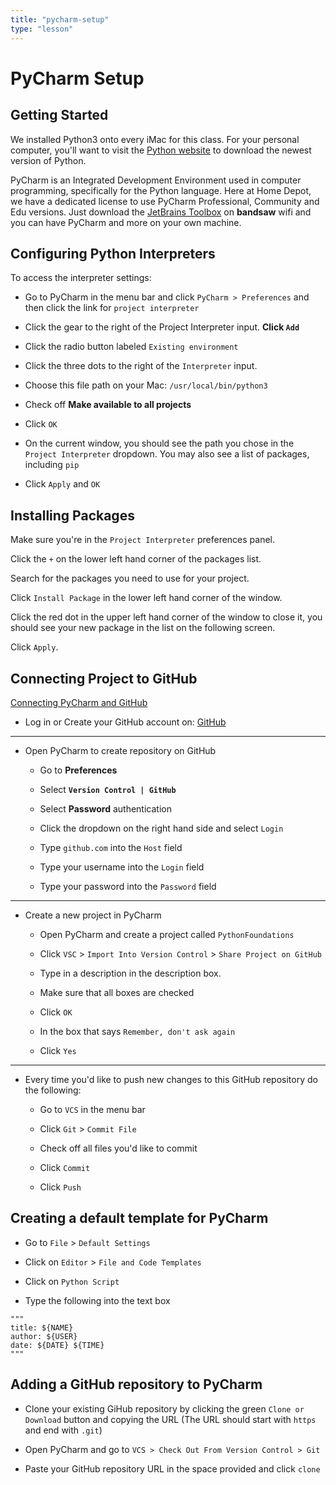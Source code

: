 ```yaml
---
title: "pycharm-setup"
type: "lesson"
---
```


# PyCharm Setup

## Getting Started

We installed Python3 onto every iMac for this class. For your personal computer, you'll want to visit the [Python website](https://www.python.org/downloads/) to download the newest version of Python.

PyCharm is an Integrated Development Environment used in computer programming, specifically for the Python language. Here at Home Depot, we have a dedicated license to use PyCharm Professional, Community and Edu versions. Just download the [JetBrains Toolbox](https://www.jetbrains.com/toolbox/) on **bandsaw** wifi and you can have PyCharm and more on your own machine.

## Configuring Python Interpreters

To access the interpreter settings:

- Go to PyCharm in the menu bar and click `PyCharm > Preferences` and then click the link for `project interpreter`
    
- Click the gear to the right of the Project Interpreter input. **Click `Add`**
    
- Click the radio button labeled `Existing environment`
    
- Click the three dots to the right of the `Interpreter` input.
    
- Choose this file path on your Mac: `/usr/local/bin/python3`
    
- Check off **Make available to all projects**
    
- Click `OK`
    
- On the current window, you should see the path you chose in the `Project Interpreter` dropdown. You may also see a list of packages, including `pip`
    
- Click `Apply` and `OK`
    

## Installing Packages

Make sure you're in the `Project Interpreter` preferences panel.

Click the `+` on the lower left hand corner of the packages list.

Search for the packages you need to use for your project.

Click `Install Package` in the lower left hand corner of the window.

Click the red dot in the upper left hand corner of the window to close it, you should see your new package in the list on the following screen.

Click `Apply`.

## Connecting Project to GitHub


[Connecting PyCharm and GitHub](https://www.jetbrains.com/help/pycharm/manage-projects-hosted-on-github.html)

- Log in or Create your GitHub account on: [GitHub](https://github.com)
    

* * *

- Open PyCharm to create repository on GitHub
    
    
    - Go to **Preferences**
        
    - Select **`Version Control | GitHub`**
        
    - Select **Password** authentication
        
    - Click the dropdown on the right hand side and select `Login`
        
    - Type `github.com` into the `Host` field
        
    - Type your username into the `Login` field
        
    - Type your password into the `Password` field
        
    

* * *

- Create a new project in PyCharm
    
    
    - Open PyCharm and create a project called `PythonFoundations`
        
    - Click `VSC` \> `Import Into Version Control` \> `Share Project on GitHub`
        
    - Type in a description in the description box.
        
    - Make sure that all boxes are checked
        
    - Click `OK`
        
    - In the box that says `Remember, don't ask again`
        
    - Click `Yes`
        
    

* * *

- Every time you'd like to push new changes to this GitHub repository do the following:
    
    
    - Go to `VCS` in the menu bar
        
    - Click `Git` \> `Commit File`
        
    - Check off all files you'd like to commit
        
    - Click `Commit`
        
    - Click `Push`
        
    

## Creating a default template for PyCharm

- Go to `File` \> `Default Settings`
    
- Click on `Editor` \> `File and Code Templates`
    
- Click on `Python Script`
    
- Type the following into the text box
    
```
"""
title: ${NAME}
author: ${USER}
date: ${DATE} ${TIME}
"""
```

## Adding a GitHub repository to PyCharm

- Clone your existing GiHub repository by clicking the green `Clone or Download` button and copying the URL (The URL should start with `https` and end with `.git`)
    
- Open PyCharm and go to `VCS > Check Out From Version Control > Git`
    
- Paste your GitHub repository URL in the space provided and click `clone`
    
